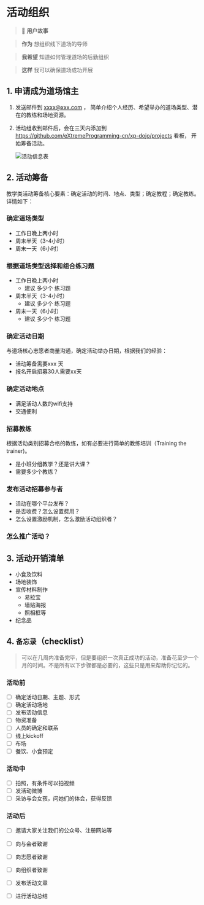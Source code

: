 # 活动组织

> 📜 **用户故事**

> **作为** 想组织线下道场的导师

> **我希望** 知道如何管理道场的后勤组织

> **这样** 我可以确保道场成功开展



## 1. 申请成为道场馆主

1.  发送邮件到 xxxx@xxx.com ， 简单介绍个人经历、希望举办的道场类型、潜在的教练和场地资源。

2. 活动组收到邮件后，会在三天内添加到 https://github.com/eXtremeProgramming-cn/xp-dojo/projects 看板， 开始筹备活动。

   ![活动信息表](http://wx4.sinaimg.cn/mw690/0060lm7Tly1fvm7jav3nsj307t0ioglp.jpg)

## 2. 活动筹备

教学类活动筹备核心要素：确定活动的时间、地点、类型；确定教程；确定教练。详情如下：

### 确定道场类型

- 工作日晚上两小时
- 周末半天（3-4小时）
- 周末一天（6小时）

### 根据道场类型选择和组合练习题

- 工作日晚上两小时
  - 建议 多少个 练习题
- 周末半天（3-4小时）
  - 建议 多少个 练习题
- 周末一天（6小时）
  - 建议 多少个 练习题



### 确定活动日期

与道场核心志愿者商量沟通，确定活动举办日期，根据我们的经验：

- 活动筹备需要xxx 天
- 报名开启招募30人需要xx天

### 确定活动地点

- 满足活动人数的wifi支持
- 交通便利

### 招募教练

根据活动类别招募合格的教练，如有必要进行简单的教练培训（Training the trainer)。

- 是小班分组教学？还是讲大课？
- 需要多少个教练？

### 发布活动招募参与者

- 活动在哪个平台发布？ 
- 是否收费？怎么设置费用？
- 怎么设置激励机制，怎么激励活动组织者？ 

### 怎么推广活动？

## 3. 活动开销清单

- 小食及饮料
- 场地装饰
- 宣传材料制作
  - 易拉宝
  - 墙贴海报
  - 照相框等
- 纪念品

## 4. `备忘录`（checklist）

> 可以在几周内准备完毕，但是要组织一次真正成功的活动，准备花至少一个月的时间。不是所有以下步骤都是必要的，这些只是用来帮助你记忆的。

### 活动前

- [ ] 确定活动日期、主题、形式
- [ ] 确定活动场地
- [ ] 发布活动信息
- [ ] 物资准备
- [ ] 人员的确定和联系
- [ ] 线上kickoff
- [ ] 布场
- [ ] 餐饮、小食预定

### 活动中

- [ ] 拍照，有条件可以拍视频
- [ ] 发活动微博
- [ ] 采访与会女孩，问她们的体会，获得反馈

### 活动后

- [ ] 邀请大家关注我们的公众号、注册网站等
- [ ] 向与会者致谢
- [ ] 向志愿者致谢
- [ ] 向组织者致谢
- [ ] 发布活动文章
- [ ] 进行活动总结



